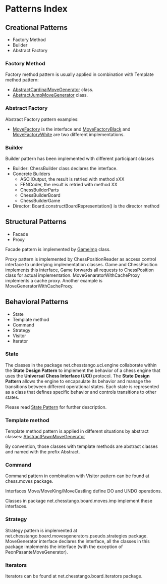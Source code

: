 # Patterns Index

## Creational Patterns
- Factory Method
- Builder
- Abstract Factory

### Factory Method
Factory method pattern is usually applied in combination with Template method pattern:
- [AbstractCardinalMoveGenerator](board/src/main/java/net/chesstango/board/movesgenerators/pseudo/strategies/AbstractCardinalMoveGenerator.java) class.
- [AbstractJumpMoveGenerator](board/src/main/java/net/chesstango/board/movesgenerators/pseudo/strategies/AbstractJumpMoveGenerator.java) class.

### Abstract Factory
Abstract Factory pattern examples:
- [MoveFactory](board/src/main/java/net/chesstango/board/moves/MoveFactory.java) is the interface and [MoveFactoryBlack](../board/src/main/java/net/chesstango/board/moves/imp/MoveFactoryBlack.java) and [MoveFactoryWhite](../board/src/main/java/net/chesstango/board/moves/imp/MoveFactoryWhite.java) are two different implementations.

### Builder
Builder pattern has been implemented with different participant classes
- Builder: ChessBuilder class declares the interface.
- Concrete Builders
    - ASCIIOutput, the result is retried with method xXX
    - FENCoder, the result is retried with method XX
    - ChessBuilderParts
    - ChessBuilderBoard
    - ChessBuilderGame
- Director: Board.constructBoardRepresentation() is the director method

## Structural Patterns
- Facade
- Proxy

Facade pattern is implemented by [GameImp](../board/src/main/java/net/chesstango/board/GameImp.java) class.

Proxy pattern is implemented by ChessPositionReader as access control interface to underlying implementation classes. Game and ChessPosition implements this interface, Game forwards all requests to ChessPosition class for actual implementation.
MoveGenaratorWithCacheProxy implements a cache proxy. Another example is MoveGeneratorWithCacheProxy.

## Behavioral Patterns
- State
- Template method
- Command
- Strategy
- Visitor
- Iterator

### State
The classes in the package net.chesstango.uci.engine collaborate within the **State Design Pattern** to implement the behavior of a chess engine that uses the **Universal Chess Interface (UCI)** protocol. The **State Design Pattern** allows the engine to encapsulate its behavior and manage the transitions between different operational states. Each state is represented as a class that defines specific behavior and controls transitions to other states.

Please read [State Pattern](state-pattern-engine-uci.md) for further description.

### Template method
Template method pattern is applied in different situations by abstract classes:
[AbstractPawnMoveGenerator](board/src/main/java/net/chesstango/board/movesgenerators/pseudo/strategies/AbstractPawnMoveGenerator.java)

By convention, those classes with template methods are abstract classes and named with the prefix Abstract.

### Command
Command pattern in combination with Visitor pattern can be found at chess.moves package.

Interfaces Move/MoveKing/MoveCastling define DO and UNDO operations.

Classes in package net.chesstango.board.moves.imp implement these interfaces.

### Strategy
Strategy pattern is implemented at net.chesstango.board.movesgenerators.pseudo.strategies package. MoveGenerator interface declares the interface, all the classes in this package implements the interface (with the exception of PeonPasanteMoveGenerator).

### Iterators
Iterators can be found at net.chesstango.board.iterators package.
